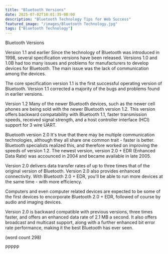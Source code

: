 ```yaml
---
title: "Bluetooth Versions"
date: 2025-07-02T10:01:35-08:00
description: "Bluetooth Technology Tips for Web Success"
featured_image: "/images/Bluetooth Technology.jpg"
tags: ["Bluetooth Technology"]
---
```


Bluetooth Versions

Version 1.1 and earlier
Since the technology of Bluetooth was introduced in
1998, several specification versions have been
released.  Versions 1.0 and 1.0B had too many issues
and problems for manufacturers to develop devices 
for Bluetooth.  The main issue was the lack of
communication among the devices.

The core specification version 1.1 is the first 
successful operating version of Bluetooth.  Version
1.1 corrected a majority of the bugs and problems
found in earlier versions.

Version 1.2
Many of the newer Bluetooth devices, such as the 
newer cell phones are being sold with the newer
Bluetooth version 1.2.  This version offers backward
compatability with Bluetooth 1.1, faster transmission
speeds, received signal strength, and a host
controller interface (HCI) support for 3 wire UART.

Bluetooth version 2.0
It's true that there may be multiple communication
technologies, although they all share one common
trait - faster is better.  Bluetooth specialists
realized this, and therefore worked on improving
the speeds of version 1.2.  The newest version, 
version 2.0 + EDR (Enhanced Data Rate) was 
accounced in 2004 and became available in late
2005.

Version 2.0 delivers data transfer rates of up
to three times that of the original version of
Bluetooth.  Version 2.0 also provides enhanced
connectivity.  With Bluetooth 2.0 + EDR, you'll
be able to run more devices at the same time -
with more efficiency.

Computers and even computer related devices are
expected to be some of the first devices to 
encorporate Bluetooth 2.0 + EDR, followed of 
course by audio and imaging devices.  

Version 2.0 is backward compatible with previous
versions, three times faster, and offers an
enhanced data rate of 2.1 MB a second.  It also
offers broadcast and multicast support, along
with a further enhanced bit error rate
performance, making it the best Bluetooth has
ever seen.

(word count 298)

PPPPP
